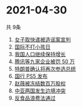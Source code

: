 # 2021-04-30
  共 9条

  <!-- BEGIN -->
  <!-- 最后更新时间:Fri Apr 30 2021 15:13:04 GMT+0000 (Coordinated Universal Time) -->
  1. [女子取快递被造谣案宣判](https://www.zhihu.com/search?q=女子取快递被造谣)
1. [国际不打小孩日](https://www.zhihu.com/search?q=国际不打小孩日)
1. [我国人口继续保持增长](https://www.zhihu.com/search?q=人口普查)
1. [腾讯等九家企业被罚 50 万](https://www.zhihu.com/search?q=腾讯被罚款)
1. [特朗普确认将再次参选总统](https://www.zhihu.com/search?q=特朗普)
1. [国行 PS5 发布](https://www.zhihu.com/search?q=ps5国行)
1. [赵薇被冻结数百万股权](https://www.zhihu.com/search?q=赵薇)
1. [中亚两国发生边境冲突](https://www.zhihu.com/search?q=吉尔吉斯斯坦)
1. [反食品浪费法通过](https://www.zhihu.com/search?q=反食品浪费法)
  <!-- END -->
  